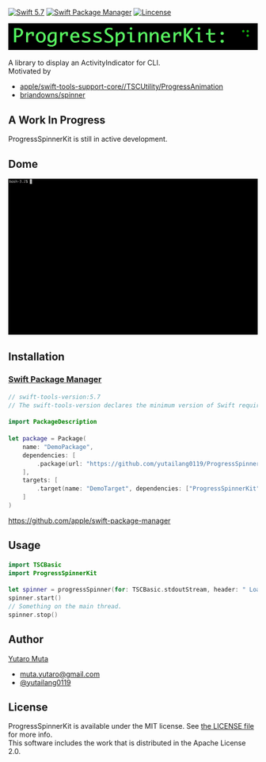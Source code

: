 <p align="left">
  <a href="https://developer.apple.com/swift"><img alt="Swift 5.7" src="https://img.shields.io/badge/Swift-5.7-orange.svg?style=flat"/></a>
  <a href="https://swift.org/package-manager/"><img alt="Swift Package Manager" src="https://img.shields.io/badge/Swift_Package_Manager-compatible-green.svg?style=flat"/></a>
  <a href="https://github.com/yutailang0119/ProgressSpinnerKit/blob/main/LICENSE"><img alt="Lincense" src="https://img.shields.io/badge/license-MIT-black.svg?style=flat"/></a>
</p>

<p align="center"> 
<img src="./Documentation/ProgressSpinnerKit.gif">
</p>

A library to display an ActivityIndicator for CLI.  
Motivated by  

* [apple/swift-tools-support-core//TSCUtility/ProgressAnimation](https://github.com/apple/swift-tools-support-core/blob/main/Sources/TSCUtility/ProgressAnimation.swift)
* [briandowns/spinner](https://github.com/briandowns/spinner)

## A Work In Progress

ProgressSpinnerKit is still in active development.  

## Dome

![](./Documentation/Demo.gif)

## Installation

### [Swift Package Manager](https://swift.org/package-manager/)

```swift
// swift-tools-version:5.7
// The swift-tools-version declares the minimum version of Swift required to build this package.

import PackageDescription

let package = Package(
    name: "DemoPackage",
    dependencies: [
        .package(url: "https://github.com/yutailang0119/ProgressSpinnerKit", from: "0.4.0"),
    ],
    targets: [
        .target(name: "DemoTarget", dependencies: ["ProgressSpinnerKit"]),
    ]
)

```

https://github.com/apple/swift-package-manager  

## Usage

```swift
import TSCBasic
import ProgressSpinnerKit

let spinner = progressSpinner(for: TSCBasic.stdoutStream, header: " Loading:")
spinner.start()
// Something on the main thread.
spinner.stop()
```

## Author

[Yutaro Muta](https://github.com/yutailang0119)
- muta.yutaro@gmail.com
- [@yutailang0119](https://twitter.com/yutailang0119)

## License

ProgressSpinnerKit is available under the MIT license. See [the LICENSE file](./LICENSE) for more info.  
This software includes the work that is distributed in the Apache License 2.0.  
